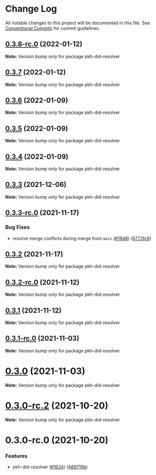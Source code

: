 # Change Log

All notable changes to this project will be documented in this file.
See [Conventional Commits](https://conventionalcommits.org) for commit guidelines.

## [0.3.8-rc.0](https://github.com/ceramicnetwork/js-ceramic/compare/pkh-did-resolver@0.3.7...pkh-did-resolver@0.3.8-rc.0) (2022-01-12)

**Note:** Version bump only for package pkh-did-resolver





## [0.3.7](https://github.com/ceramicnetwork/js-ceramic/compare/pkh-did-resolver@0.3.6...pkh-did-resolver@0.3.7) (2022-01-12)

**Note:** Version bump only for package pkh-did-resolver





## [0.3.6](https://github.com/ceramicnetwork/js-ceramic/compare/pkh-did-resolver@0.3.3...pkh-did-resolver@0.3.6) (2022-01-09)

**Note:** Version bump only for package pkh-did-resolver





## [0.3.5](https://github.com/ceramicnetwork/js-ceramic/compare/pkh-did-resolver@0.3.3...pkh-did-resolver@0.3.5) (2022-01-09)

**Note:** Version bump only for package pkh-did-resolver





## [0.3.4](https://github.com/ceramicnetwork/js-ceramic/compare/pkh-did-resolver@0.3.3...pkh-did-resolver@0.3.4) (2022-01-09)

**Note:** Version bump only for package pkh-did-resolver






## [0.3.3](https://github.com/ceramicnetwork/js-ceramic/compare/pkh-did-resolver@0.3.3-rc.0...pkh-did-resolver@0.3.3) (2021-12-06)

**Note:** Version bump only for package pkh-did-resolver





## [0.3.3-rc.0](https://github.com/ceramicnetwork/js-ceramic/compare/pkh-did-resolver@0.3.2...pkh-did-resolver@0.3.3-rc.0) (2021-11-17)


### Bug Fixes

* resolve merge conflicts during merge from `main` ([#1848](https://github.com/ceramicnetwork/js-ceramic/issues/1848)) ([6772fc6](https://github.com/ceramicnetwork/js-ceramic/commit/6772fc6c61bc9daadfd3f6d6ecf3de2bb100450d))





## [0.3.2](https://github.com/ceramicnetwork/js-ceramic/compare/pkh-did-resolver@0.3.2-rc.0...pkh-did-resolver@0.3.2) (2021-11-17)

**Note:** Version bump only for package pkh-did-resolver





## [0.3.2-rc.0](https://github.com/ceramicnetwork/js-ceramic/compare/pkh-did-resolver@0.3.1...pkh-did-resolver@0.3.2-rc.0) (2021-11-12)

**Note:** Version bump only for package pkh-did-resolver





## [0.3.1](https://github.com/ceramicnetwork/js-ceramic/compare/pkh-did-resolver@0.3.1-rc.0...pkh-did-resolver@0.3.1) (2021-11-12)

**Note:** Version bump only for package pkh-did-resolver





## [0.3.1-rc.0](https://github.com/ceramicnetwork/js-ceramic/compare/pkh-did-resolver@0.3.0...pkh-did-resolver@0.3.1-rc.0) (2021-11-03)

**Note:** Version bump only for package pkh-did-resolver





# [0.3.0](https://github.com/ceramicnetwork/js-ceramic/compare/pkh-did-resolver@0.3.0-rc.2...pkh-did-resolver@0.3.0) (2021-11-03)

**Note:** Version bump only for package pkh-did-resolver





# [0.3.0-rc.2](/compare/pkh-did-resolver@0.3.0-rc.0...pkh-did-resolver@0.3.0-rc.2) (2021-10-20)

**Note:** Version bump only for package pkh-did-resolver





# 0.3.0-rc.0 (2021-10-20)


### Features

* pkh-did-resolver ([#1624](https://github.com/ceramicnetwork/js-ceramic/issues/1624)) ([489719b](https://github.com/ceramicnetwork/js-ceramic/commit/489719b6dbd4e87d6f1d87c0d1b6967519ba46b1))
